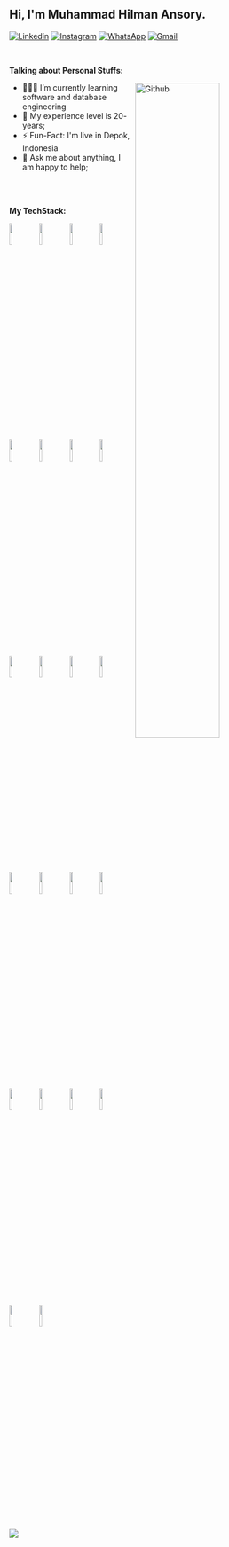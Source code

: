 <!-- Your title -->
## Hi, I'm Muhammad Hilman Ansory.


[![Linkedin](https://img.shields.io/badge/-LinkedIn-blue?style=flat&logo=Linkedin&logoColor=white)](https://www.linkedin.com/in/hilmansory/)
[![Instagram](https://img.shields.io/badge/-Instagram-c13584?style=flat&labelColor=c13584&logo=instagram&logoColor=white)](https://www.instagram.com/md.hilmansorry/)
[![WhatsApp](https://img.shields.io/badge/-WhatsApp-25D366?style=flat&logo=WhatsApp&logoColor=white)](https://wa.me/6289653531029)
[![Gmail](https://img.shields.io/badge/-Gmail-c14438?style=flat&logo=Gmail&logoColor=white)](mailto:mdhilmansory@gmail.com)

&nbsp;

<!-- Talking about you -->
**Talking about Personal Stuffs:**

<!-- Any image aligned to the right. Beware the width -->
<img width="55%" align="right" alt="Github" src="https://raw.githubusercontent.com/onimur/.github/master/.resources/git-header.svg" />

- 👨🏽‍💻 I’m currently learning
  software and database engineering
- 🤔 My experience level is 20- years;
- ⚡️ Fun-Fact: I'm live in Depok, Indonesia
- 💬 Ask me about anything, I am happy to help;


<br/>
<br/>

**My TechStack:** 

<p>
  <code><img width="10%" src="https://www.vectorlogo.zone/logos/grafana/grafana-ar21~bgwhite.svg"></code>
  <code><img width="10%" src="https://www.vectorlogo.zone/logos/reactjs/reactjs-ar21.svg"></code>
  <code><img width="10%" src="https://www.vectorlogo.zone/logos/python/python-ar21~bgwhite.svg"></code>
  <code><img width="10%" src="https://www.vectorlogo.zone/logos/golang/golang-ar21.svg"></code>
  <code><img width="10%" src="https://www.vectorlogo.zone/logos/nextjs/nextjs-ar21~bgwhite.svg"></code>
  <code><img width="10%" src="https://www.vectorlogo.zone/logos/laravel/laravel-ar21.svg"></code>
  <code><img width="10%" src="https://www.vectorlogo.zone/logos/angular/angular-ar21~bgwhite.svg"></code>
  <code><img width="10%" src="https://www.vectorlogo.zone/logos/springio/springio-ar21.svg"></code>
  <br />
  <code><img width="10%" src="https://www.vectorlogo.zone/logos/postgresql/postgresql-ar21.svg"></code>
  <code><img width="10%" src="https://www.vectorlogo.zone/logos/mongodb/mongodb-ar21~bgwhite.svg"></code>
  <code><img width="10%" src="https://www.vectorlogo.zone/logos/mysql/mysql-ar21.svg"></code>
  <code><img width="10%" src="https://www.vectorlogo.zone/logos/redis/redis-ar21~bgwhite.svg"></code>
  <code><img width="10%" src="https://www.vectorlogo.zone/logos/oracle/oracle-ar21.svg"></code>
  <code><img width="10%" src="https://www.vectorlogo.zone/logos/elastic/elastic-ar21~bgwhite.svg"></code>
  <code><img width="10%" src="https://www.vectorlogo.zone/logos/nestjs/nestjs-ar21.svg"></code>
  <code><img width="10%" src="https://www.vectorlogo.zone/logos/expressjs/expressjs-ar21~bgwhite.svg"></code>
  <br/>
  <code><img width="10%" src="https://www.vectorlogo.zone/logos/linux/linux-ar21~bgwhite.svg"></code>
  <code><img width="10%" src="https://www.vectorlogo.zone/logos/docker/docker-ar21.svg"></code>
  <code><img width="10%" src="https://www.vectorlogo.zone/logos/apache_kafka/apache_kafka-ar21~bgwhite.svg"></code>
  <code><img width="10%" src="https://www.vectorlogo.zone/logos/apache_pig/apache_pig-ar21.svg"></code>
  <code><img width="10%" src="https://www.vectorlogo.zone/logos/apache_spark/apache_spark-ar21~bgwhite.svg"></code>
  <code><img width="10%" src="https://www.vectorlogo.zone/logos/talend/talend-ar21.svg"></code>
</p>



<!--horizontal divider(gradiant)-->
<img src="https://user-images.githubusercontent.com/73097560/115834477-dbab4500-a447-11eb-908a-139a6edaec5c.gif">

